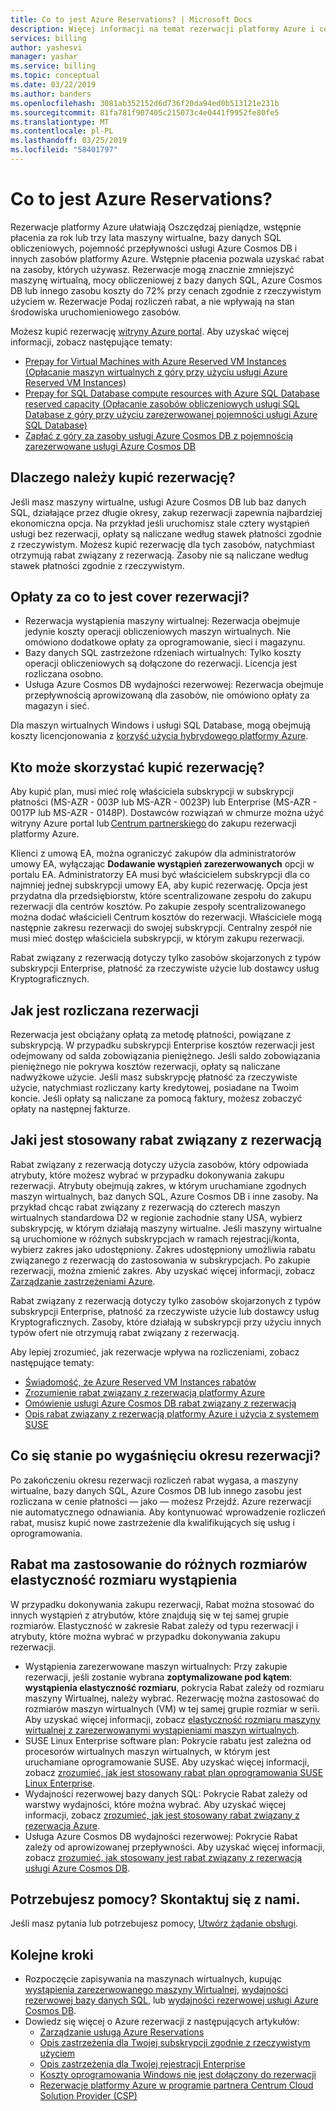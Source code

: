 ```yaml
---
title: Co to jest Azure Reservations? | Microsoft Docs
description: Więcej informacji na temat rezerwacji platformy Azure i ceny, aby zaoszczędzić na maszynach wirtualnych, baz danych SQL, Azure Cosmos DB i innych kosztów zasobów.
services: billing
author: yashesvi
manager: yashar
ms.service: billing
ms.topic: conceptual
ms.date: 03/22/2019
ms.author: banders
ms.openlocfilehash: 3081ab352152d6d736f20da94ed0b513121e231b
ms.sourcegitcommit: 81fa781f907405c215073c4e0441f9952fe80fe5
ms.translationtype: MT
ms.contentlocale: pl-PL
ms.lasthandoff: 03/25/2019
ms.locfileid: "58401797"
---
```

# <a name="what-are-azure-reservations"></a>Co to jest Azure Reservations?

Rezerwacje platformy Azure ułatwiają Oszczędzaj pieniądze, wstępnie płacenia za rok lub trzy lata maszyny wirtualne, bazy danych SQL obliczeniowych, pojemność przepływności usługi Azure Cosmos DB i innych zasobów platformy Azure. Wstępnie płacenia pozwala uzyskać rabat na zasoby, których używasz. Rezerwacje mogą znacznie zmniejszyć maszynę wirtualną, mocy obliczeniowej z bazy danych SQL, Azure Cosmos DB lub innego zasobu koszty do 72% przy cenach zgodnie z rzeczywistym użyciem w. Rezerwacje Podaj rozliczeń rabat, a nie wpływają na stan środowiska uruchomieniowego zasobów.

Możesz kupić rezerwację [witryny Azure portal](https://aka.ms/reservations). Aby uzyskać więcej informacji, zobacz następujące tematy:

- [Prepay for Virtual Machines with Azure Reserved VM Instances (Opłacanie maszyn wirtualnych z góry przy użyciu usługi Azure Reserved VM Instances)](../virtual-machines/windows/prepay-reserved-vm-instances.md)
- [Prepay for SQL Database compute resources with Azure SQL Database reserved capacity (Opłacanie zasobów obliczeniowych usługi SQL Database z góry przy użyciu zarezerwowanej pojemności usługi Azure SQL Database)](../sql-database/sql-database-reserved-capacity.md)
- [Zapłać z góry za zasoby usługi Azure Cosmos DB z pojemnością zarezerwowane usługi Azure Cosmos DB](../cosmos-db/cosmos-db-reserved-capacity.md)

## <a name="why-should-i-buy-a-reservation"></a>Dlaczego należy kupić rezerwację?

Jeśli masz maszyny wirtualne, usługi Azure Cosmos DB lub baz danych SQL, działające przez długie okresy, zakup rezerwacji zapewnia najbardziej ekonomiczna opcja. Na przykład jeśli uruchomisz stale cztery wystąpień usługi bez rezerwacji, opłaty są naliczane według stawek płatności zgodnie z rzeczywistym. Możesz kupić rezerwację dla tych zasobów, natychmiast otrzymują rabat związany z rezerwacją. Zasoby nie są naliczane według stawek płatności zgodnie z rzeczywistym.

## <a name="what-charges-does-a-reservation-cover"></a>Opłaty za co to jest cover rezerwacji?

- Rezerwacja wystąpienia maszyny wirtualnej: Rezerwacja obejmuje jedynie koszty operacji obliczeniowych maszyn wirtualnych. Nie omówiono dodatkowe opłaty za oprogramowanie, sieci i magazynu.
- Bazy danych SQL zastrzeżone rdzeniach wirtualnych: Tylko koszty operacji obliczeniowych są dołączone do rezerwacji. Licencja jest rozliczana osobno.
- Usługa Azure Cosmos DB wydajności rezerwowej: Rezerwacja obejmuje przepływnością aprowizowaną dla zasobów, nie omówiono opłaty za magazyn i sieć.

Dla maszyn wirtualnych Windows i usługi SQL Database, mogą obejmują koszty licencjonowania z [korzyść użycia hybrydowego platformy Azure](https://azure.microsoft.com/pricing/hybrid-benefit/).

## <a name="whos-eligible-to-purchase-a-reservation"></a>Kto może skorzystać kupić rezerwację?

Aby kupić plan, musi mieć rolę właściciela subskrypcji w subskrypcji płatności (MS-AZR - 003P lub MS-AZR - 0023P) lub Enterprise (MS-AZR - 0017P lub MS-AZR - 0148P). Dostawców rozwiązań w chmurze można użyć witryny Azure portal lub [Centrum partnerskiego](/partner-center/azure-reservations) do zakupu rezerwacji platformy Azure.

Klienci z umową EA, można ograniczyć zakupów dla administratorów umowy EA, wyłączając **Dodawanie wystąpień zarezerwowanych** opcji w portalu EA. Administratorzy EA musi być właścicielem subskrypcji dla co najmniej jednej subskrypcji umowy EA, aby kupić rezerwację. Opcja jest przydatna dla przedsiębiorstw, które scentralizowane zespołu do zakupu rezerwacji dla centrów kosztów. Po zakupie zespoły scentralizowanego można dodać właścicieli Centrum kosztów do rezerwacji. Właściciele mogą następnie zakresu rezerwacji do swojej subskrypcji. Centralny zespół nie musi mieć dostęp właściciela subskrypcji, w którym zakupu rezerwacji.

Rabat związany z rezerwacją dotyczy tylko zasobów skojarzonych z typów subskrypcji Enterprise, płatność za rzeczywiste użycie lub dostawcy usług Kryptograficznych.

## <a name="how-is-a-reservation-billed"></a>Jak jest rozliczana rezerwacji

Rezerwacja jest obciążany opłatą za metodę płatności, powiązane z subskrypcją. W przypadku subskrypcji Enterprise kosztów rezerwacji jest odejmowany od salda zobowiązania pieniężnego. Jeśli saldo zobowiązania pieniężnego nie pokrywa kosztów rezerwacji, opłaty są naliczane nadwyżkowe użycie. Jeśli masz subskrypcję płatność za rzeczywiste użycie, natychmiast rozliczany karty kredytowej, posiadane na Twoim koncie. Jeśli opłaty są naliczane za pomocą faktury, możesz zobaczyć opłaty na następnej fakturze.

## <a name="how-is-the-reservation-discount-applied"></a>Jaki jest stosowany rabat związany z rezerwacją

Rabat związany z rezerwacją dotyczy użycia zasobów, który odpowiada atrybuty, które możesz wybrać w przypadku dokonywania zakupu rezerwacji. Atrybuty obejmują zakres, w którym uruchamiane zgodnych maszyn wirtualnych, baz danych SQL, Azure Cosmos DB i inne zasoby. Na przykład chcąc rabat związany z rezerwacją do czterech maszyn wirtualnych standardowa D2 w regionie zachodnie stany USA, wybierz subskrypcję, w którym działają maszyny wirtualne. Jeśli maszyny wirtualne są uruchomione w różnych subskrypcjach w ramach rejestracji/konta, wybierz zakres jako udostępniony. Zakres udostępniony umożliwia rabatu związanego z rezerwacją do zastosowania w subskrypcjach. Po zakupie rezerwacji, można zmienić zakres. Aby uzyskać więcej informacji, zobacz [Zarządzanie zastrzeżeniami Azure](billing-manage-reserved-vm-instance.md).

Rabat związany z rezerwacją dotyczy tylko zasobów skojarzonych z typów subskrypcji Enterprise, płatność za rzeczywiste użycie lub dostawcy usług Kryptograficznych. Zasoby, które działają w subskrypcji przy użyciu innych typów ofert nie otrzymują rabat związany z rezerwacją.

Aby lepiej zrozumieć, jak rezerwacje wpływa na rozliczeniami, zobacz następujące tematy:

- [Świadomość, że Azure Reserved VM Instances rabatów](billing-understand-vm-reservation-charges.md)
- [Zrozumienie rabat związany z rezerwacją platformy Azure](billing-understand-vm-reservation-charges.md)
- [Omówienie usługi Azure Cosmos DB rabat związany z rezerwacją](billing-understand-cosmosdb-reservation-charges.md)
- [Opis rabat związany z rezerwacją platformy Azure i użycia z systemem SUSE](billing-understand-suse-reservation-charges.md)

## <a name="what-happens-when-the-reservation-term-expires"></a>Co się stanie po wygaśnięciu okresu rezerwacji?

Po zakończeniu okresu rezerwacji rozliczeń rabat wygasa, a maszyny wirtualne, bazy danych SQL, Azure Cosmos DB lub innego zasobu jest rozliczana w cenie płatności — jako — możesz Przejdź. Azure rezerwacji nie automatycznego odnawiania. Aby kontynuować wprowadzenie rozliczeń rabat, musisz kupić nowe zastrzeżenie dla kwalifikujących się usług i oprogramowania.

## <a name="discount-applies-to-different-sizes-with-instance-size-flexibility"></a>Rabat ma zastosowanie do różnych rozmiarów elastyczność rozmiaru wystąpienia

W przypadku dokonywania zakupu rezerwacji, Rabat można stosować do innych wystąpień z atrybutów, które znajdują się w tej samej grupie rozmiarów. Elastyczność w zakresie Rabat zależy od typu rezerwacji i atrybuty, które można wybrać w przypadku dokonywania zakupu rezerwacji.

- Wystąpienia zarezerwowane maszyn wirtualnych: Przy zakupie rezerwacji, jeśli zostanie wybrana **zoptymalizowane pod kątem**: **wystąpienia elastyczność rozmiaru**, pokrycia Rabat zależy od rozmiaru maszyny Wirtualnej, należy wybrać. Rezerwację można zastosować do rozmiarów maszyn wirtualnych (VM) w tej samej grupie rozmiar w serii. Aby uzyskać więcej informacji, zobacz [elastyczność rozmiaru maszyny wirtualnej z zarezerwowanymi wystąpieniami maszyn wirtualnych](../virtual-machines/windows/reserved-vm-instance-size-flexibility.md).
- SUSE Linux Enterprise software plan: Pokrycie rabatu jest zależna od procesorów wirtualnych maszyn wirtualnych, w którym jest uruchamiane oprogramowanie SUSE. Aby uzyskać więcej informacji, zobacz [zrozumieć, jak jest stosowany rabat plan oprogramowania SUSE Linux Enterprise](billing-understand-suse-reservation-charges.md).
- Wydajności rezerwowej bazy danych SQL: Pokrycie Rabat zależy od warstwy wydajności, które można wybrać. Aby uzyskać więcej informacji, zobacz [zrozumieć, jak jest stosowany rabat związany z rezerwacją Azure](billing-understand-reservation-charges.md).
- Usługa Azure Cosmos DB wydajności rezerwowej: Pokrycie Rabat zależy od aprowizowanej przepływności. Aby uzyskać więcej informacji, zobacz [zrozumieć, jak stosowany jest rabat związany z rezerwacją usługi Azure Cosmos DB](billing-understand-cosmosdb-reservation-charges.md).

## <a name="need-help-contact-us"></a>Potrzebujesz pomocy? Skontaktuj się z nami.

Jeśli masz pytania lub potrzebujesz pomocy, [Utwórz żądanie obsługi](https://go.microsoft.com/fwlink/?linkid=2083458).

## <a name="next-steps"></a>Kolejne kroki

- Rozpoczęcie zapisywania na maszynach wirtualnych, kupując [wystąpienia zarezerwowanego maszyny Wirtualnej](../virtual-machines/windows/prepay-reserved-vm-instances.md), [wydajności rezerwowej bazy danych SQL](../sql-database/sql-database-reserved-capacity.md), lub [wydajności rezerwowej usługi Azure Cosmos DB](../cosmos-db/cosmos-db-reserved-capacity.md).
- Dowiedz się więcej o Azure rezerwacji z następujących artykułów:
    - [Zarządzanie usługą Azure Reservations](billing-manage-reserved-vm-instance.md)
    - [Opis zastrzeżenia dla Twojej subskrypcji zgodnie z rzeczywistym użyciem](billing-understand-reserved-instance-usage.md)
    - [Opis zastrzeżenia dla Twojej rejestracji Enterprise](billing-understand-reserved-instance-usage-ea.md)
    - [Koszty oprogramowania Windows nie jest dołączony do rezerwacji](billing-reserved-instance-windows-software-costs.md)
    - [Rezerwacje platformy Azure w programie partnera Centrum Cloud Solution Provider (CSP)](https://docs.microsoft.com/partner-center/azure-reservations)
